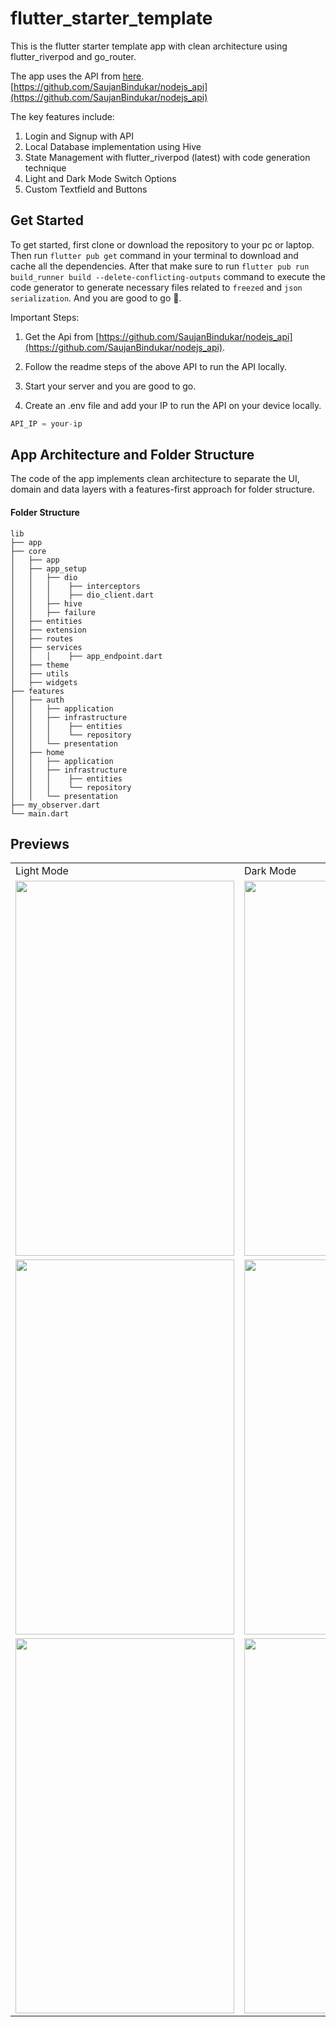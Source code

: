 # flutter_starter_template

This is the flutter starter template app with clean architecture using flutter_riverpod and go_router.

The app uses the API from [here](https://github.com/SaujanBindukar/nodejs_api).
[https://github.com/SaujanBindukar/nodejs_api](https://github.com/SaujanBindukar/nodejs_api)

The key features include:
  1. Login and Signup with API
  2. Local Database implementation using Hive
  3. State Management with flutter_riverpod (latest) with code generation technique
  4. Light and Dark Mode Switch Options
  5. Custom Textfield and Buttons


## Get Started

To get started, first clone or download the repository to your pc or laptop. Then run `flutter pub get` command in your terminal to download and cache all the dependencies. After that make sure to run `flutter pub run build_runner build --delete-conflicting-outputs` command to execute the code generator to generate necessary files related to `freezed` and `json serialization`. And you are good to go 🚀.

Important Steps:
1. Get the Api from [https://github.com/SaujanBindukar/nodejs_api](https://github.com/SaujanBindukar/nodejs_api).
2. Follow the readme steps of the above API to run the API locally.
3. Start your server and you are good to go.

4. Create an .env file and add your IP to run the API on your device locally.

```dart
API_IP = your-ip
```

   


## App Architecture and Folder Structure

The code of the app implements clean architecture to separate the UI, domain and data layers with a features-first approach for folder structure.

#### Folder Structure

```
lib
├── app
├── core
│   ├── app
│   ├── app_setup
│   │   ├── dio
│   │   │    ├── interceptors
│   │   │    ├── dio_client.dart
│   │   ├── hive
│   │   ├── failure
│   ├── entities
│   ├── extension
│   ├── routes
│   ├── services
│   │   │    ├── app_endpoint.dart
│   ├── theme
│   ├── utils
│   ├── widgets
├── features
│   ├── auth
│   │   ├── application
│   │   ├── infrastructure
│   │   │    ├── entities
│   │   │    └── repository
│   │   └── presentation
│   ├── home
│   │   ├── application
│   │   ├── infrastructure
│   │   │    ├── entities
│   │   │    └── repository
│   │   └── presentation
├── my_observer.dart
└── main.dart
```

## Previews

<table>
  <tr>
    <td>Light Mode</td>
     <td>Dark Mode</td>
</tr>
<tr>
    <td><img style="display: inline-block " src="https://github.com/SaujanBindukar/flutter_starter_template/assets/34705432/dddf9308-62ba-411a-9382-e0a5aaeedc06.png" height="600" width="350"
/>
    </td>
    <td><img style="display: inline-block" src="https://github.com/SaujanBindukar/flutter_starter_template/assets/34705432/8824ec37-e76d-40c5-b103-dc04acc1c01a.png" height="600" width="350"
          />
    </td>
    </tr>
    <tr>
    <td><img style="display: inline-block" src ="https://github.com/SaujanBindukar/flutter_starter_template/assets/34705432/d868a616-804a-4383-9d97-62bdf40228ab.png" height="600" width="350"
          />
    </td>
    <td><img style="display: inline-block" src ="https://github.com/SaujanBindukar/flutter_starter_template/assets/34705432/ab760e94-e13c-4a2d-b0b0-3e8cadf1b891.png" height="600" width="350"
          />
    </td>
  </tr>
  <tr>
</td>
    <td><img style="display: inline-block" src ="https://github.com/SaujanBindukar/flutter_starter_template/assets/34705432/085abe04-3a9f-4c12-8f4c-db084faad9ac.png" height="600" width="350" />
    <td><img style="display: inline-block" src="https://github.com/SaujanBindukar/flutter_starter_template/assets/34705432/b7082d15-11c0-4e3c-b43b-df504100c880.png" height="600" width="350" />
</td>
</tr>
</table>





